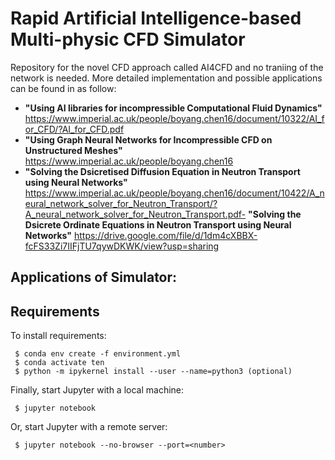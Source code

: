 # Rapid Artificial Intelligence-based Multi-physic CFD Simulator
Repository for the novel CFD approach called AI4CFD and no traniing of the network is needed. More detailed implementation and possible applications can be found in as follow: 
- **"Using AI libraries for incompressible Computational Fluid Dynamics"** 
https://www.imperial.ac.uk/people/boyang.chen16/document/10322/AI_for_CFD/?AI_for_CFD.pdf
- **"Using Graph Neural Networks for Incompressible CFD on Unstructured Meshes"** \
https://www.imperial.ac.uk/people/boyang.chen16
- **"Solving the Dsicretised Diffusion Equation in Neutron Transport using Neural Networks"**
https://www.imperial.ac.uk/people/boyang.chen16/document/10422/A_neural_network_solver_for_Neutron_Transport/?A_neural_network_solver_for_Neutron_Transport.pdf- 
**"Solving the Dsicrete Ordinate Equations in Neutron Transport using Neural Networks"**
https://drive.google.com/file/d/1dm4cXBBX-fcFS33Zi7IIFjTU7qywDKWK/view?usp=sharing

## Applications of Simulator:

## Requirements

To install requirements:

```setup
 $ conda env create -f environment.yml 
 $ conda activate ten
 $ python -m ipykernel install --user --name=python3 (optional)
```

Finally, start Jupyter with a local machine:

```start 
 $ jupyter notebook
```

Or, start Jupyter with a remote server:
```start 
 $ jupyter notebook --no-browser --port=<number>
```


